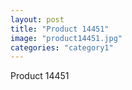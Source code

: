 ```yaml
---
layout: post
title: "Product 14451"
image: "product14451.jpg"
categories: "category1"
---
```

Product 14451
